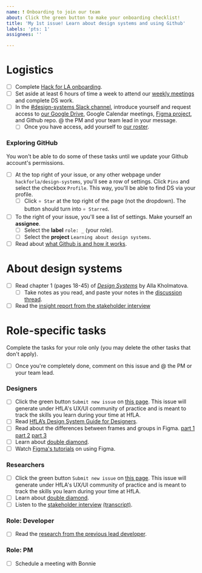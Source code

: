 ```yaml
---
name: ❗ Onboarding to join our team
about: Click the green button to make your onboarding checklist!
title: 'My 1st issue! Learn about design systems and using Github'
labels: 'pts: 1'
assignees: ''

---
```

<!-- Once you submit this issue, you'll be able to interact with this checklist and start checking off action items. -->











# Logistics 
- [ ] Complete [Hack for LA onboarding](https://www.hackforla.org/getting-started).
- [ ] Set aside at least 6 hours of time a week to attend our [weekly meetings](https://github.com/hackforla/design-systems/wiki/How-to-join-the-HfLA-DS-team) and complete DS work.
- [ ] In the [#design-systems Slack channel](https://hackforla.slack.com/archives/CH2U1CB9Q), introduce yourself and request access to [our Google Drive](https://drive.google.com/drive/folders/1BE2bwPuBxKWtQPGw-Mn1pEvDGivawaRp?usp=sharing), Google Calendar meetings, [Figma project](https://www.figma.com/files/project/39879901/Team-project?fuid=913139172394832663), and Github repo. @ the PM and your team lead in your message. 
  - [ ] Once you have access, add yourself to [our roster]([https://docs.google.com/spreadsheets/d/1Y65x1bC8tys80Xf7VjC0dVK7kQshlHwbLm6JpvNcMcI](https://docs.google.com/spreadsheets/d/1JtJGxSpVQR3t3wN8P5iHtLZ-QEk-NtewGurNTikw1t0/edit#gid=1544900430)).

### Exploring GitHub
You won't be able to do some of these tasks until we update your Github account's permissions.
- [ ] At the top right of your issue, or any other webpage under `hackforla/design-systems`, you'll see a row of settings. Click `Pins` and select the checkbox `Profile`. This way, you'll be able to find DS via your profile. 
  - [ ] Click `⭐ Star` at the top right of the page (not the dropdown). The button should turn into `⭐ Starred`. 
- [ ] To the right of your issue, you'll see a list of settings. Make yourself an **assignee**.
  - [ ] Select the **label** `role: _` (your role).
  - [ ] Select the **project** `Learning about design systems`.
- [ ] Read about [what Github is and how it works](https://github.com/hackforla/design-systems/wiki/Using-GitHub).

# About design systems
- [ ] Read chapter 1 (pages 18-45) of _[Design Systems](https://www.smashingmagazine.com/provide/eBooks/design-systems.pdf)_ by Alla Kholmatova.
  - [ ] Take notes as you read, and paste your notes in the [discussion thread](https://github.com/hackforla/design-systems/discussions/198).
- [ ] Read the [insight report from the stakeholder interview](https://drive.google.com/file/d/1QITYZvn2oFB4y9eakQjhQURrk-QS72Oj)

# Role-specific tasks
Complete the tasks for your role only (you may delete the other tasks that don't apply).
- [ ] Once you're completely done, comment on this issue and @ the PM or your team lead.

### Designers
- [ ] Click the green button `Submit new issue` on [this page](https://github.com/hackforla/UI-UX/issues/new?assignees=&labels=experience+profile&template=template-for-UX-Experience-Profile.md&title=UX%2FUI+Experience+Profile%3A+YOUR+NAME). This issue will generate under HfLA's UX/UI community of practice and is meant to track the skills you learn during your time at HfLA.
- [ ] Read [HfLA’s Design System Guide for Designers](https://docs.google.com/document/d/14BZYFEa5s5FESeASNorEDLH6zEW0LTYcpD1NVyE66iM/edit).
- [ ] Read about the differences between frames and groups in Figma. [part 1](https://www.figma.com/best-practices/groups-versus-frames/) [part 2](https://www.figma.com/best-practices/groups-versus-frames/frames/) [part 3](https://www.figma.com/best-practices/groups-versus-frames/summary/)
- [ ] Learn about [double diamond](https://medium.com/design-council/the-double-diamond-15-years-on-8c7bc594610e).
- [ ] Watch [Figma's tutorials](https://www.youtube.com/watch?v=dXQ7IHkTiMM&ab_channel=Figma) on using Figma.

### Researchers
- [ ] Click the green button `Submit new issue` on [this page](https://github.com/hackforla/UI-UX/issues/new?assignees=&labels=experience+profile&template=template-for-UX-Experience-Profile.md&title=UX%2FUI+Experience+Profile%3A+YOUR+NAME). This issue will generate under HfLA's UX/UI community of practice and is meant to track the skills you learn during your time at HfLA.
- [ ] Learn about [double diamond](https://nngroup.com/articles/discovery-phase).
- [ ] Listen to the [stakeholder interview](https://drive.google.com/file/d/1npVQG1by8_l5iB7jUmZ9_OzGtQ-6czU0/view?usp=sharing) [(transcript)](https://drive.google.com/file/d/1npVQG1by8_l5iB7jUmZ9_OzGtQ-6czU0).

### Role: Developer
- [ ] Read the [research from the previous lead developer](https://github.com/hackforla/design-systems/wiki/Appendix).

### Role: PM
- [ ] Schedule a meeting with Bonnie
